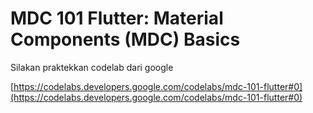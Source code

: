 # MDC 101 Flutter: Material Components (MDC) Basics

Silakan praktekkan codelab dari google

[https://codelabs.developers.google.com/codelabs/mdc-101-flutter#0](https://codelabs.developers.google.com/codelabs/mdc-101-flutter#0)
